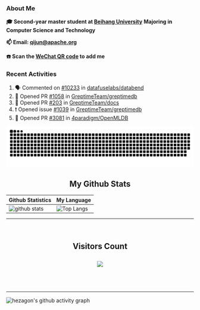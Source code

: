 ### About Me

**🎓 Second-year master student at [Beihang University](https://www.buaa.edu.cn/)** **Majoring in Computer Science and Technology**

**📫 Email: qijun@apache.org**

**☎️ Scan the [WeChat QR code](https://github.com/jun0315/jun0315/issues/1) to add me**


### Recent Activities
<!--START_SECTION:activity-->
1. 🗣 Commented on [#10233](https://github.com/datafuselabs/databend/issues/10233) in [datafuselabs/databend](https://github.com/datafuselabs/databend)
2. 💪 Opened PR [#1058](https://github.com/GreptimeTeam/greptimedb/pull/1058) in [GreptimeTeam/greptimedb](https://github.com/GreptimeTeam/greptimedb)
3. 💪 Opened PR [#203](https://github.com/GreptimeTeam/docs/pull/203) in [GreptimeTeam/docs](https://github.com/GreptimeTeam/docs)
4. ❗️ Opened issue [#1039](https://github.com/GreptimeTeam/greptimedb/issues/1039) in [GreptimeTeam/greptimedb](https://github.com/GreptimeTeam/greptimedb)
5. 💪 Opened PR [#3081](https://github.com/4paradigm/OpenMLDB/pull/3081) in [4paradigm/OpenMLDB](https://github.com/4paradigm/OpenMLDB)
<!--END_SECTION:activity-->

![github contribution grid snake animation](https://raw.githubusercontent.com/jun0315/jun0315/output/github-contribution-grid-snake.svg)

<!-- START NEW SECTION -->
<p align="center">
 <h2 align="center">My Github Stats</h2>

| Github Statistics                                                                                           | My Language                                                                                                                 |
| ----------------------------------------------------------------------------------------------------------- | --------------------------------------------------------------------------------------------------------------------------- |
| ![github stats](https://github-readme-stats.vercel.app/api?username=jun0315&theme=dark&show_icons=true) | ![Top Langs](https://github-readme-stats.vercel.app/api/top-langs/?username=jun0315&hide=TeX&layout=compact&theme=dark) |

<hr>

<div align="center">
<br><h2 align="centre"><b>Visitors Count</b></p>  
<p align="center"><img align="center" src="https://profile-counter.glitch.me/{jun0315}/count.svg" /></p> 
<br></div>

<hr>

![hezagon's github activity graph](https://activity-graph.herokuapp.com/graph?username=jun0315&theme=react-dark)

